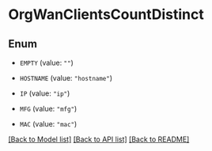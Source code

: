 # OrgWanClientsCountDistinct

## Enum


* `EMPTY` (value: `""`)

* `HOSTNAME` (value: `"hostname"`)

* `IP` (value: `"ip"`)

* `MFG` (value: `"mfg"`)

* `MAC` (value: `"mac"`)


[[Back to Model list]](../README.md#documentation-for-models) [[Back to API list]](../README.md#documentation-for-api-endpoints) [[Back to README]](../README.md)


